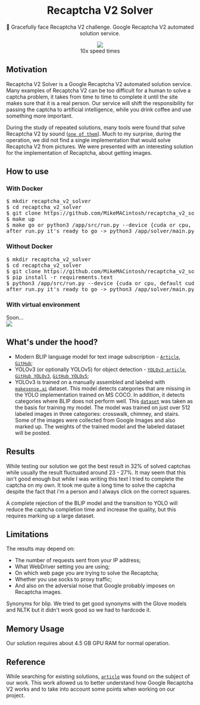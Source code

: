 <div class="recaptcha" align="center">
<h1>Recaptcha V2 Solver</h1>
<p>🚀 Gracefully face Recaptcha V2 challenge. Google Recaptcha V2 automated solution service.</p>
</div>

<div class="solver" align="center">
	<img src="https://github.com/Artistrazh/recaptcha_v2_solver/blob/main/solver1.gif">
	<figcaption>10x speed times</figcaption>
</div>


## Motivation 
Recaptcha V2 Solver is a Google Recaptcha V2 automated solution service. Many examples of Recaptcha V2 can be too difficult for a human to solve a captcha problem, it takes from time to time to complete it until the site makes sure that it is a real person. Our service will shift the responsibility for passing the captcha to artificial intelligence, while you drink coffee and use something more important.

During the study of repeated solutions, many tools were found that solve Recaptcha V2 by sound ([`one of them`](https://github.com/dessant/buster)). Much to my surprise, during the operation, we did not find a single implementation that would solve Recaptcha V2 from pictures. We were presented with an interesting solution for the implementation of Recaptcha, about getting images.

## How to use 

### With Docker
<pre>
$ mkdir recaptcha_v2_solver
$ cd recaptcha_v2_solver 
$ git clone https://github.com/MikeMACintosh/recaptcha_v2_solver
$ make up
$ make go or python3 /app/src/run.py --device {cuda or cpu, default cuda}  
after run.py it's ready to go -> python3 /app/solver/main.py --socks {optional, your socks} --links {optional, links to webpage with Google RecaptchaV2, default test link}</pre>

### Without Docker
<pre>
$ mkdir recaptcha_v2_solver 
$ cd recaptcha_v2_solver 
$ git clone https://github.com/MikeMACintosh/recaptcha_v2_solver
$ pip install -r requirements.text
$ python3 /app/src/run.py --device {cuda or cpu, default cuda}  
after run.py it's ready to go -> python3 /app/solver/main.py --socks {optional, your socks} --links {optional, links to webpage with Google RecaptchaV2, default test link}</pre>

### With virtual environment
Soon...\
![](https://geps.dev/progress/35)

## What's under the hood?
*   Modern BLIP language model for text image subscription - [`Article`](https://arxiv.org/abs/2201.12086), [`GitHub`](https://github.com/salesforce/BLIP);
*   YOLOv3 (or optionally YOLOv5) for object detection - [`YOLOv3 article`](https://arxiv.org/abs/1804.02767), [`GitHub YOLOv3`](https://github.com/ultralytics/yolov3), [`GitHub YOLOv5`](https://github.com/ultralytics/yolov5);
*   YOLOv3 is trained on a manually assembled and labeled with [`makesense.ai`](https://www.makesense.ai/) dataset. This model detects categories that are missing in the YOLO implementation trained on MS COCO. In addition, it detects categories where BLIP does not perform well. This [`dataset`](https://github.com/brian-the-dev/recaptcha-dataset) was taken as the basis for training my model. The model was trained on just over 512 labeled images in three categories: crosswalk, chimney, and stairs. Some of the images were collected from Google Images and also marked up.
The weights of the trained model and the labeled dataset will be posted.

## Results 
While testing our solution we got the best result in 32% of solved captchas while usually the result fluctuated around 23 - 27%. It may seem that this isn't good enough but while I was writing this text I tried to complete the captcha on my own. It took me quite a long time to solve the captcha despite the fact that i'm a person and I always click on the correct squares.

A complete rejection of the BLIP model and the transition to YOLO will reduce the captcha completion time and increase the quality, but this requires marking up a large dataset.

## Limitations
The results may depend on:
*   The number of requests sent from your IP address; 
*   What WebDriver setting you are using;
*   On which web page you are trying to solve the Recaptcha;
*   Whether you use socks to proxy traffic; 
*   And also on the adversial noise that Google probably imposes on Recaptcha images.

Synonyms for blip. We tried to get good synonyms with the Glove models and NLTK
but it didn't work good so we had to hardcode it.

## Memory Usage
Our solution requires about 4.5 GB GPU RAM for normal operation.

## Reference
While searching for existing solutions, [`article`](https://arxiv.org/pdf/2104.03366.pdf) was found on the subject of our work. This work allowed us to better understand how Google Recaptcha V2 works and to take into account some points when working on our project.
